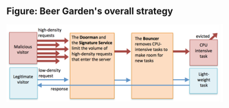 Figure: Beer Garden's overall strategy
--------------------------------------

<img src="img/overview.png" class="figure">
